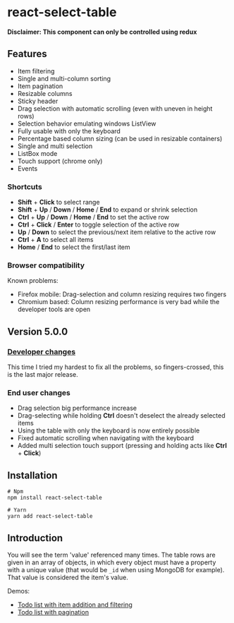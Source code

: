 # react-select-table

**Disclaimer: This component can only be controlled using redux**

## Features

* Item filtering
* Single and multi-column sorting
* Item pagination
* Resizable columns
* Sticky header
* Drag selection with automatic scrolling (even with uneven in height rows)
* Selection behavior emulating windows ListView
* Fully usable with only the keyboard
* Percentage based column sizing (can be used in resizable containers)
* Single and multi selection
* ListBox mode
* Touch support (chrome only)
* Events

### Shortcuts

* **Shift** + **Click** to select range
* **Shift** + **Up** / **Down** / **Home** / **End** to expand or shrink selection
* **Ctrl** + **Up** /  **Down** / **Home** / **End** to set the active row
* **Ctrl** + **Click** / **Enter** to toggle selection of the active row
* **Up** / **Down** to select the previous/next item relative to the active row
* **Ctrl** + **A** to select all items
* **Home** / **End** to select the first/last item

### Browser compatibility

Known problems:

* Firefox mobile: Drag-selection and column resizing requires two fingers
* Chromium based: Column resizing performance is very bad while the developer tools are open



## Version 5.0.0

### [Developer changes](./docs/changes.md)

This time I tried my hardest to fix all the problems, so fingers-crossed, this is the last major release.

### End user changes

* Drag selection big performance increase
* Drag-selecting while holding **Ctrl** doesn't deselect the already selected items
* Using the table with only the keyboard is now entirely possible
* Fixed automatic scrolling when navigating with the keyboard
* Added multi selection touch support (pressing and holding acts like **Ctrl** + **Click**)



## Installation

```shell
# Npm
npm install react-select-table

# Yarn
yarn add react-select-table
```



## Introduction

You will see the term 'value' referenced many times. The table rows are given in an array of objects, in which every object must have a property with a unique value (that would be `_id` when using MongoDB for example). That value is considered the item's value.

Demos:

* [Todo list with item addition and filtering](https://codesandbox.io/s/tablecore-v4-todos-99eue)
* [Todo list with pagination](https://codesandbox.io/s/tablecore-v4-pagination-ozgqt)


